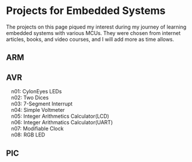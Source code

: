 # Projects for Embedded Systems

The projects on this page piqued my interest during my journey of learning embedded systems with various MCUs. They were chosen from internet articles, books, and video courses, and I will add more as time allows.

## ARM

## AVR
&emsp;n01: CylonEyes LEDs <br />
&emsp;n02: Two Dices <br />
&emsp;n03: 7-Segment Interrupt <br />
&emsp;n04: Simple Voltmeter <br />
&emsp;n05: Integer Arithmetics Calculator(LCD) <br />
&emsp;n06: Integer Arithmatics Calculator(UART) <br />
&emsp;n07: Modifiable Clock <br />
&emsp;n08: RGB LED <br />

## PIC
